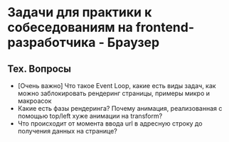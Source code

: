 # Задачи для практики к собеседованиям на frontend-разработчика - Браузер

## Тех. Вопросы

- [Очень важно] Что такое Event Loop, какие есть виды задач, как можно заблокировать рендеринг страницы, примеры микро и макроасок
- Какие есть фазы рендеринга? Почему анимация, реализованная с помощью top/left хуже анимации на transform?
- Что происходит от момента ввода url в адресную строку до получения данных на странице?


